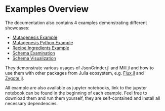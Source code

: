 # Examples Overview

The documentation also contains 4 examples demonstrating different showcases:
- [Mutagenesis Example](@ref)
- [Mutagenesis Python Example](@ref)
- [Recipe Ingredients Example](@ref)
- [Schema Examination](@ref)
- [Schema Visualization](@ref)

They demonstrate various usages of JsonGrinder.jl and Mill.jl and how to use them with other packages
from Julia ecosystem, e.g. [Flux.jl](https://fluxml.ai/) and [Zygote.jl](https://github.com/FluxML/Zygote.jl).

All example are also available as jupyter notebooks, 
link to the jupyter notebook can be found in the beginning of each example.
Feel free to download them and run them yourself, they are self-contained and install all necessary dependencies.
